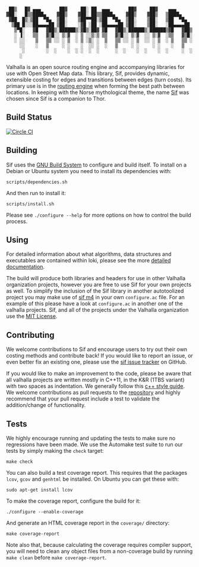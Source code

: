      ██▒   █▓ ▄▄▄       ██▓     ██░ ██  ▄▄▄       ██▓     ██▓    ▄▄▄      
    ▓██░   █▒▒████▄    ▓██▒    ▓██░ ██▒▒████▄    ▓██▒    ▓██▒   ▒████▄    
     ▓██  █▒░▒██  ▀█▄  ▒██░    ▒██▀▀██░▒██  ▀█▄  ▒██░    ▒██░   ▒██  ▀█▄  
      ▒██ █░░░██▄▄▄▄██ ▒██░    ░▓█ ░██ ░██▄▄▄▄██ ▒██░    ▒██░   ░██▄▄▄▄██ 
       ▒▀█░   ▓█   ▓██▒░██████▒░▓█▒░██▓ ▓█   ▓██▒░██████▒░██████▒▓█   ▓██▒
       ░ ▐░   ▒▒   ▓▒█░░ ▒░▓  ░ ▒ ░░▒░▒ ▒▒   ▓▒█░░ ▒░▓  ░░ ▒░▓  ░▒▒   ▓▒█░
       ░ ░░    ▒   ▒▒ ░░ ░ ▒  ░ ▒ ░▒░ ░  ▒   ▒▒ ░░ ░ ▒  ░░ ░ ▒  ░ ▒   ▒▒ ░
         ░░    ░   ▒     ░ ░    ░  ░░ ░  ░   ▒     ░ ░     ░ ░    ░   ▒   
          ░        ░  ░    ░  ░ ░  ░  ░      ░  ░    ░  ░    ░  ░     ░  ░
         ░                                                                    

Valhalla is an open source routing engine and accompanying libraries for use with Open Street Map data. This library, Sif, provides dynamic, extensible costing for edges and transitions between edges (turn costs). Its primary use is in the [routing engine](https://github.com/valhalla/thor) when forming the best path between locations. In keeping with the Norse mythological theme, the name [Sif](http://en.wikipedia.org/wiki/Sif) was chosen since Sif is a companion to Thor.

Build Status
------------

[![Circle CI](https://circleci.com/gh/valhalla/sif.svg?style=svg)](https://circleci.com/gh/valhalla/sif)

Building
--------

Sif uses the [GNU Build System](http://www.gnu.org/software/automake/manual/html_node/GNU-Build-System.html) to configure and build itself. To install on a Debian or Ubuntu system you need to install its dependencies with:

    scripts/dependencies.sh

And then run to install it:

    scripts/install.sh

Please see `./configure --help` for more options on how to control the build process.

Using
-----

For detailed information about what algorithms, data structures and executables are contained within loki, please see the more [detailed documentation](docs/index.md).

The build will produce both libraries and headers for use in other Valhalla organization projects, however you are free to use Sif for your own projects as well. To simplify the inclusion of the Sif library in another autotoolized project you may make use of [sif m4](m4/valhalla_loki.m4) in your own `configure.ac` file. For an example of this please have a look at `configure.ac` in another one of the valhalla projects. Sif, and all of the projects under the Valhalla organization use the [MIT License](COPYING).

Contributing
------------

We welcome contributions to Sif and encourage users to try out their own costing methods and contribute back! If you would like to report an issue, or even better fix an existing one, please use the [sif issue tracker](https://github.com/valhalla/sif/issues) on GitHub.

If you would like to make an improvement to the code, please be aware that all valhalla projects are written mostly in C++11, in the K&R (1TBS variant) with two spaces as indentation. We generally follow this [c++ style guide](http://google-styleguide.googlecode.com/svn/trunk/cppguide.html). We welcome contributions as pull requests to the [repository](https://github.com/valhalla/sif) and highly recommend that your pull request include a test to validate the addition/change of functionality.

Tests
-----

We highly encourage running and updating the tests to make sure no regressions have been made. We use the Automake test suite to run our tests by simply making the `check` target:

    make check

You can also build a test coverage report. This requires that the packages `lcov`, `gcov` and `genhtml` be installed. On Ubuntu you can get these with:

    sudo apt-get install lcov

To make the coverage report, configure the build for it:

    ./configure --enable-coverage

And generate an HTML coverage report in the `coverage/` directory:

    make coverage-report

Note also that, because calculating the coverage requires compiler support, you will need to clean any object files from a non-coverage build by running `make clean` before `make coverage-report`.
